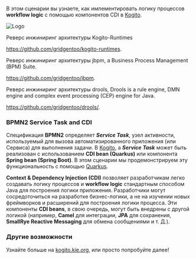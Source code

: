 В этом сценарии вы узнаете, как имлементировать логику процессов **workflow logic** с помощью компонентов CDI в [Kogito](https://kogito.kie.org).

![Logo](/openshift/assets/middleware/middleware-kogito/logo.png)

Реверс инжиниринг архитектуры Kogito-Runtimes  

https://github.com/gridgentoo/kogito-runtimes. 

Реверс инжиниринг архитектуры jbpm, a Business Process Management (BPM) Suite. 

https://github.com/gridgentoo/jbpm. 

Реверс инжиниринг архитектуры drools, Drools is a rule engine, DMN engine and complex event processing (CEP) engine for Java. 

https://github.com/gridgentoo/drools/. 

### BPMN2 Service Task and CDI

Спецификация **BPMN2** определяет **_Service Task_**, узел активности, используемый для вызова автоматизированного приложения (или Сервиса) для выполнения задачи. 
В [Kogito](https://kogito.kie.org), a **_Service Task_**  может быть реализован с использованием **CDI bean (Quarkus)** или компонента **Spring bean (Spring Boot)**. В этом сценарии мы продемонстрируем эту функциональность с помощью  [Quarkus](https://www.quarkus.io).

**Context & Dependency Injection (CDI)** позволяет разработчикам легко создавать логику процессов и **workflow logic** стандартным способом Java для построения логики приложения. Разработчики могут сосредоточиться на разработке бизнес-логики, а не на изучении новых фреймворков и расширений для построения логики процесса. Эти компоненты **CDI beans**, в свою очередь, могут быть внедрены с другой логикой (например, **Camel** для интеграции, **JPA** для сохранения, **SmallRye Reactive Messaging** для обмена сообщениями и т. Д.).

### Другие возможности

Узнайте больше на [kogito.kie.org](https://kogito.kie.org), или просто попробуйте далее!
